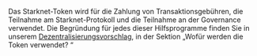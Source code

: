 Das Starknet-Token wird für die Zahlung von Transaktionsgebühren, die Teilnahme am Starknet-Protokoll und die Teilnahme an der Governance verwendet. Die Begründung für jedes dieser Hilfsprogramme finden Sie in unserem [Dezentralisierungsvorschlag](https://medium.com/starkware/part-2-a-decentralization-and-governance-proposal-for-starknet-23e335645778), in der Sektion „Wofür werden die Token verwendet? “